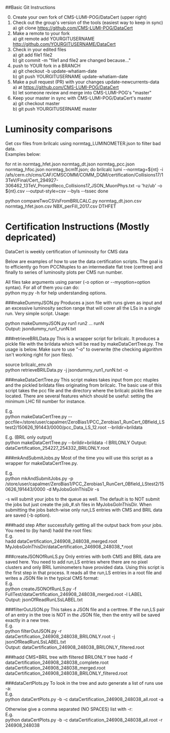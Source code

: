 ##Basic Git Instructions

0. Create your own fork of CMS-LUMI-POG/DataCert (upper right)  
1. Check out the group's version of the tools (easiest way to keep in sync)  
  a) git clone https://github.com/CMS-LUMI-POG/DataCert  
2. Make a remote to your fork  
  a) git remote add YOURGITUSERNAME http://github.com/YOURGITUSERNAME/DataCert  
3. Check in your edited files  
  a) git add file1 file2  
  b) git commit -m "file1 and file2 are changed because..."  
4. push to YOUR fork in a BRANCH  
  a) git checkout -b update-whatiam-date  
  b) git push YOURGITUSERNAME update-whatiam-date  
5. Make a pull request (PR) with your changes update-newcurrents-data  
  a) at https://github.com/CMS-LUMI-POG/DataCert  
  b) let someone review and merge into CMS-LUMI-POG's "master"  
6. Keep your master in sync with CMS-LUMI-POG/DataCert's master  
  a) git checkout master  
  b) git push YOURGITUSERNAME master  
  
  
  
# Luminosity comparisons

Get csv files from brilcalc using normtag_LUMINOMETER.json to filter bad data.  
Examples below:

for nt in normtag_hfet.json normtag_dt.json normtag_pcc.json normtag_hfoc.json normtag_bcm1f.json;
  do
    brilcalc lumi --normtag=${nt} -i /afs/cern.ch/cms/CAF/CMSCOMM/COMM_DQM/certification/Collisions17/13TeV/Final/Cert_294927-306462_13TeV_PromptReco_Collisions17_JSON_MuonPhys.txt -u 'hz/ub' -o ${nt}.csv --output-style=csv --byls --tssec
  done
  
python compareTwoCSVsFromBRILCALC.py normtag_dt.json.csv normtag_hfet.json.csv NBX_perFill_2017.csv DTHFET


# Certification Instructions (Mostly depricated)

DataCert is weekly certification of luminosity for CMS data  

Below are examples of how to use the data certification scripts.  The goal is to 
efficiently go from PCCNtuples to an intermediate flat tree (certtree) and finally 
to series of luminosity plots per CMS run number.


All files take arguments using parser (-o option or --myoption=option syntax).  For 
all of them you can do:  
python my.py -h 
for help understanding options.


###makeDummyJSON.py
Produces a json file with runs given as input and an excessive luminosity section 
range that will cover all the LSs in a single run.  Very simple script.  Usage:

python makeDummyJSON.py run1 run2 ... runN  
Output:  jsondummy_run1_runN.txt


###retrieveBRILData.py
This is a wrapper script for brilcalc.  It produces a pickle file with the brildata 
which will be read by makeDataCertTree.py.  The usage is below.  Make sure to use 
"-o" to overwrite (the checking algorithm isn't working right for json files).

source brilcalc_env.sh  
python retrieveBRILData.py -j jsondummy_run1_runN.txt -o


###makeDataCertTree.py
This script makes takes input from pcc ntuples and the pickled brildata files 
originating from brilcalc.  The basic use of this script takes the pcc file and the 
directory where the brilcalc pickle files are located.  There are several features 
which should be useful:  setting the minimum LHC fill number for instance.

E.g.  
python makeDataCertTree.py --pccfile=/store/user/capalmer/ZeroBias1/PCC_Zerobias1_RunCert_0Bfield_LStest2/150626_191443/0000/pcc_Data_LS_12.root --brildir=brildata

E.g.  (BRIL only output)  
python makeDataCertTree.py --brildir=brildata -l BRILONLY
Output:  dataCertification_254227_254332_BRILONLY.root



###mkAndSubmitJobs.py
Most of the time you will use this script as a wrapper for makeDataCertTree.py.

E.g.  
python mkAndSubmitJobs.py -p /store/user/capalmer/ZeroBias1/PCC_Zerobias1_RunCert_0Bfield_LStest2/150626_191443/0000 -d MyJobsGoInThisDir -s

-s will submit your jobs to the queue as well.  The default is to NOT submit the 
jobs but just create the job_\#\.sh files in MyJobsGoInThisDir.  When submitting 
the jobs batch-wise only run,LS entries with CMS and BRIL data are saved (-b option).



###hadd step
After successfully getting all the output back from your jobs. You need to (by 
hand) hadd the root files:  
E.g.  
hadd dataCertification_246908_248038_merged.root MyJobsGoInThisDir/dataCertification_246908_248038_\*.root



###createJSONOfRunLS.py
Only entries with both CMS and BRIL data are saved here.  You need to add run,LS 
entries where there are no pixel clusters and only BRIL luminometers have provided 
data.  Using this script is the first step in that process.  It reads all the 
run,LS entries in a root file and writes a JSON file in the typical CMS format:  
E.g.  
python createJSONOfRunLS.py -f FullTest/dataCertification_246908_248038_merged.root -l LABEL  
Output:  jsonOfReadRunLSsLABEL.txt  



###filterOutJSON.py
This takes a JSON file and a certtree.  If the run,LS pair of an entry in the tree 
is NOT in the JSON file, then the entry will be saved exactly in a new tree.  
E.g.  
python filterOutJSON.py -r dataCertification_246908_248038_BRILONLY.root -j jsonOfReadRunLSsLABEL.txt  
Output:  dataCertification_246908_248038_BRILONLY_filtered.root  



###hadd CMS+BRIL tree with filtered BRILONLY tree
hadd -f dataCertification_246908_248038_complete.root dataCertification_246908_248038_merged.root dataCertification_246908_248038_BRILONLY_filtered.root



###dataCertPlots.py
To look in the tree and auto generate a list of runs use -a:  
E.g.  
python dataCertPlots.py -b -c dataCertification_246908_248038_all.root -a

Otherwise give a comma separated (NO SPACES) list with -r:  
E.g.  
python dataCertPlots.py -b -c dataCertification_246908_248038_all.root -r 246908,248038  



